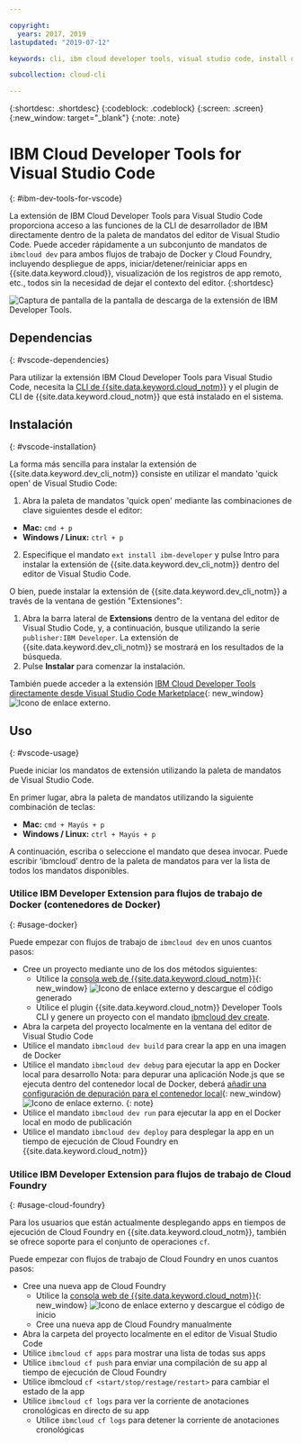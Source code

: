 ```yaml
---

copyright:
  years: 2017, 2019
lastupdated: "2019-07-12"

keywords: cli, ibm cloud developer tools, visual studio code, install developer tools, developer extension, vscode cli, vscode plugin, cloud foundry vscode

subcollection: cloud-cli

---
```


{:shortdesc: .shortdesc}
{:codeblock: .codeblock}
{:screen: .screen}
{:new_window: target="_blank"}
{:note: .note}

# IBM Cloud Developer Tools for Visual Studio Code
{: #ibm-dev-tools-for-vscode}

La extensión de IBM Cloud Developer Tools para Visual Studio Code proporciona acceso a las funciones de la CLI de desarrollador de IBM directamente dentro de la paleta de mandatos del editor de Visual Studio Code. Puede acceder rápidamente a un subconjunto de mandatos de `ibmcloud dev` para ambos flujos de trabajo de Docker y Cloud Foundry, incluyendo despliegue de apps, iniciar/detener/reiniciar apps en {{site.data.keyword.cloud}}, visualización de los registros de app remoto, etc., todos sin la necesidad de dejar el contexto del editor.
{:shortdesc}

![Captura de pantalla de la pantalla de descarga de la extensión de IBM Developer Tools.](../images/vscode.png "Pantalla de descarga de la extensión en Visual Studio Code")

## Dependencias
{: #vscode-dependencies}

Para utilizar la extensión IBM Cloud Developer Tools para Visual Studio Code, necesita la [CLI de {{site.data.keyword.cloud_notm}}](/docs/cli?topic=cloud-cli-getting-started) y el plugin de CLI de {{site.data.keyword.cloud_notm}} que está instalado en el sistema.

## Instalación
{: #vscode-installation}

La forma más sencilla para instalar la extensión de {{site.data.keyword.dev_cli_notm}} consiste en utilizar el mandato 'quick open' de Visual Studio Code:

1. Abra la paleta de mandatos 'quick open' mediante las combinaciones de clave siguientes desde el editor:

  * **Mac:** `cmd + p`
  * **Windows / Linux:** `ctrl + p`

2. Especifique el mandato `ext install ibm-developer` y pulse Intro para instalar la extensión de {{site.data.keyword.dev_cli_notm}} dentro del editor de Visual Studio Code.

O bien, puede instalar la extensión de {{site.data.keyword.dev_cli_notm}} a través de la ventana de gestión "Extensiones":

1. Abra la barra lateral de **Extensions** dentro de la ventana del editor de Visual Studio Code, y, a continuación, busque utilizando la serie `publisher:IBM Developer`. La extensión de {{site.data.keyword.dev_cli_notm}} se mostrará en los resultados de la búsqueda.  
2. Pulse **Instalar** para comenzar la instalación.

También puede acceder a la extensión [IBM Cloud Developer Tools directamente desde Visual Studio Code Marketplace](https://marketplace.visualstudio.com/items?itemName=IBM.ibm-developer){: new_window} ![Icono de enlace externo](../../icons/launch-glyph.svg "Icono de enlace externo").

## Uso
{: #vscode-usage}

Puede iniciar los mandatos de extensión utilizando la paleta de mandatos de Visual Studio Code.

En primer lugar, abra la paleta de mandatos utilizando la siguiente combinación de teclas:

* **Mac:** `cmd + Mayús + p`
* **Windows / Linux:** `ctrl + Mayús + p`

A continuación, escriba o seleccione el mandato que desea invocar. Puede escribir ‘ibmcloud’ dentro de la paleta de mandatos para ver la lista de todos los mandatos disponibles.

### Utilice IBM Developer Extension para flujos de trabajo de Docker (contenedores de Docker)
{: #usage-docker}

Puede empezar con flujos de trabajo de `ibmcloud dev` en unos cuantos pasos:
* Cree un proyecto mediante uno de los dos métodos siguientes:
  * Utilice la [consola web de {{site.data.keyword.cloud_notm}}](https://{DomainName}/developer/appservice/starter-kits){: new_window} ![Icono de enlace externo](../../icons/launch-glyph.svg "Icono de enlace externo") y descargue el código generado
  * Utilice el plugin {{site.data.keyword.cloud_notm}} Developer Tools CLI y genere un proyecto con el mandato [ibmcloud dev create](/docs/cli/idt?topic=cloud-cli-idt-cli#create).
* Abra la carpeta del proyecto localmente en la ventana del editor de Visual Studio Code
* Utilice el mandato `ibmcloud dev build` para crear la app en una imagen de Docker
* Utilice el mandato `ibmcloud dev debug` para ejecutar la app en Docker local para desarrollo
Nota: para depurar una aplicación Node.js que se ejecuta dentro del contenedor local de Docker, deberá [añadir una configuración de depuración para el contenedor local](https://github.com/IBM-Cloud/ibm-developer-extension-vscode#debugging-nodejs-apps-within-the-local-docker-container){: new_window} ![Icono de enlace externo](../../icons/launch-glyph.svg "Icono de enlace externo").
  {: note}
* Utilice el mandato `ibmcloud dev run` para ejecutar la app en el Docker local en modo de publicación
* Utilice el mandato `ibmcloud dev deploy` para desplegar la app en un tiempo de ejecución de Cloud Foundry en {{site.data.keyword.cloud_notm}}

### Utilice IBM Developer Extension para flujos de trabajo de Cloud Foundry
{: #usage-cloud-foundry}

Para los usuarios que están actualmente desplegando apps en tiempos de ejecución de Cloud Foundry en {{site.data.keyword.cloud_notm}}, también se ofrece soporte para el conjunto de operaciones `cf`.

Puede empezar con flujos de trabajo de Cloud Foundry en unos cuantos pasos:
* Cree una nueva app de Cloud Foundry
  * Utilice la [consola web de {{site.data.keyword.cloud_notm}}](https://{DomainName}/developer/appservice/starter-kits){: new_window} ![Icono de enlace externo](../../icons/launch-glyph.svg "Icono de enlace externo") y descargue el código de inicio
  * Cree una nueva app de Cloud Foundry manualmente
* Abra la carpeta del proyecto localmente en el editor de Visual Studio Code
* Utilice `ibmcloud cf apps` para mostrar una lista de todas sus apps
* Utilice `ibmcloud cf push` para enviar una compilación de su app al tiempo de ejecución de Cloud Foundry
* Utilice ibmcloud `cf <start/stop/restage/restart>` para cambiar el estado de la app
* Utilice `ibmcloud cf logs` para ver la corriente de anotaciones cronológicas en directo de su app
  * Utilice `ibmcloud cf logs` para detener la corriente de anotaciones cronológicas
